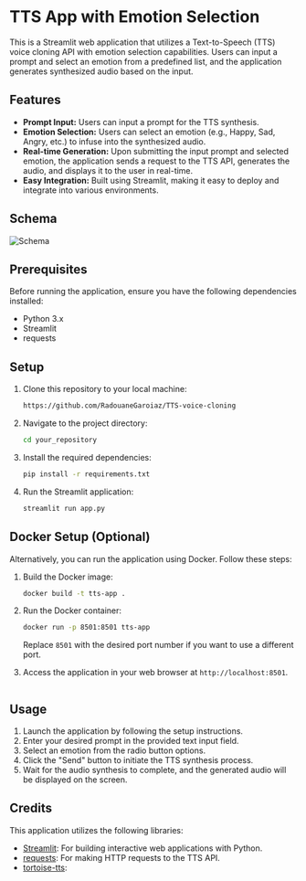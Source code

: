 
# TTS App with Emotion Selection

This is a Streamlit web application that utilizes a Text-to-Speech (TTS) voice cloning API with emotion selection capabilities. Users can input a prompt and select an emotion from a predefined list, and the application generates synthesized audio based on the input.

## Features

- **Prompt Input:** Users can input a prompt for the TTS synthesis.
- **Emotion Selection:** Users can select an emotion (e.g., Happy, Sad, Angry, etc.) to infuse into the synthesized audio.
- **Real-time Generation:** Upon submitting the input prompt and selected emotion, the application sends a request to the TTS API, generates the audio, and displays it to the user in real-time.
- **Easy Integration:** Built using Streamlit, making it easy to deploy and integrate into various environments.

## Schema
![Schema](./Capture%20d'écran%202024-03-22%20153544.png)

## Prerequisites

Before running the application, ensure you have the following dependencies installed:

- Python 3.x
- Streamlit
- requests

## Setup

1. Clone this repository to your local machine:

   ```bash
   https://github.com/RadouaneGaroiaz/TTS-voice-cloning
   ```

2. Navigate to the project directory:

   ```bash
   cd your_repository
   ```

3. Install the required dependencies:

   ```bash
   pip install -r requirements.txt
   ```

4. Run the Streamlit application:

   ```bash
   streamlit run app.py

## Docker Setup (Optional)

Alternatively, you can run the application using Docker. Follow these steps:

1. Build the Docker image:

   ```bash
   docker build -t tts-app .
   ```

2. Run the Docker container:

   ```bash
   docker run -p 8501:8501 tts-app
   ```

   Replace `8501` with the desired port number if you want to use a different port.

3. Access the application in your web browser at `http://localhost:8501`.
   ```

## Usage

1. Launch the application by following the setup instructions.
2. Enter your desired prompt in the provided text input field.
3. Select an emotion from the radio button options.
4. Click the "Send" button to initiate the TTS synthesis process.
5. Wait for the audio synthesis to complete, and the generated audio will be displayed on the screen.

## Credits

This application utilizes the following libraries:

- [Streamlit](https://streamlit.io/): For building interactive web applications with Python.
- [requests](https://docs.python-requests.org/en/latest/): For making HTTP requests to the TTS API.
- [tortoise-tts](https://github.com/neonbjb/tortoise-tts):











